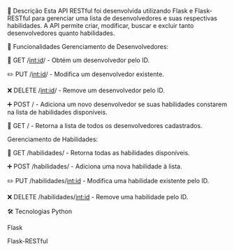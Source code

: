 📌 Descrição
Esta API RESTful foi desenvolvida utilizando Flask e Flask-RESTful para gerenciar uma lista de desenvolvedores e suas respectivas habilidades. A API permite criar, modificar, buscar e excluir tanto desenvolvedores quanto habilidades.

🚀 Funcionalidades
Gerenciamento de Desenvolvedores:

📌 GET /<int:id>/ - Obtém um desenvolvedor pelo ID.

✏️ PUT /<int:id>/ - Modifica um desenvolvedor existente.

❌ DELETE /<int:id>/ - Remove um desenvolvedor pelo ID.

➕ POST / - Adiciona um novo desenvolvedor se suas habilidades constarem na lista de habilidades disponíveis.

📜 GET / - Retorna a lista de todos os desenvolvedores cadastrados.

Gerenciamento de Habilidades:

📜 GET /habilidades/ - Retorna todas as habilidades disponíveis.

➕ POST /habilidades/ - Adiciona uma nova habilidade à lista.

✏️ PUT /habilidades/<int:id> - Modifica uma habilidade existente pelo ID.

❌ DELETE /habilidades/<int:id> - Remove uma habilidade pelo ID.

🛠 Tecnologias
Python

Flask

Flask-RESTful